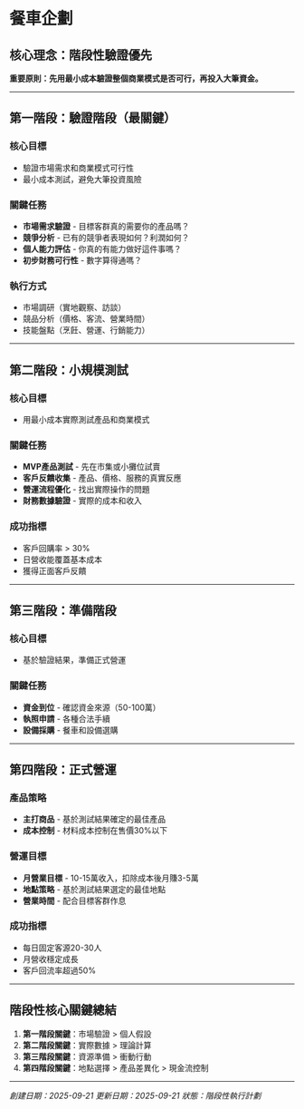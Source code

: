 # 餐車企劃

## 核心理念：階段性驗證優先

**重要原則：先用最小成本驗證整個商業模式是否可行，再投入大筆資金。**

---

## 第一階段：驗證階段（最關鍵）

### 核心目標
- 驗證市場需求和商業模式可行性
- 最小成本測試，避免大筆投資風險

### 關鍵任務
- **市場需求驗證** - 目標客群真的需要你的產品嗎？
- **競爭分析** - 已有的競爭者表現如何？利潤如何？
- **個人能力評估** - 你真的有能力做好這件事嗎？
- **初步財務可行性** - 數字算得通嗎？

### 執行方式
- 市場調研（實地觀察、訪談）
- 競品分析（價格、客流、營業時間）
- 技能盤點（烹飪、營運、行銷能力）

---

## 第二階段：小規模測試

### 核心目標
- 用最小成本實際測試產品和商業模式

### 關鍵任務
- **MVP產品測試** - 先在市集或小攤位試賣
- **客戶反饋收集** - 產品、價格、服務的真實反應
- **營運流程優化** - 找出實際操作的問題
- **財務數據驗證** - 實際的成本和收入

### 成功指標
- 客戶回購率 > 30%
- 日營收能覆蓋基本成本
- 獲得正面客戶反饋

---

## 第三階段：準備階段

### 核心目標
- 基於驗證結果，準備正式營運

### 關鍵任務
- **資金到位** - 確認資金來源（50-100萬）
- **執照申請** - 各種合法手續
- **設備採購** - 餐車和設備選購

---

## 第四階段：正式營運

### 產品策略
- **主打商品** - 基於測試結果確定的最佳產品
- **成本控制** - 材料成本控制在售價30%以下

### 營運目標
- **月營業目標** - 10-15萬收入，扣除成本後月賺3-5萬
- **地點策略** - 基於測試結果選定的最佳地點
- **營業時間** - 配合目標客群作息

### 成功指標
- 每日固定客源20-30人
- 月營收穩定成長
- 客戶回流率超過50%

---

## 階段性核心關鍵總結

1. **第一階段關鍵**：市場驗證 > 個人假設
2. **第二階段關鍵**：實際數據 > 理論計算
3. **第三階段關鍵**：資源準備 > 衝動行動
4. **第四階段關鍵**：地點選擇 > 產品差異化 > 現金流控制

---

*創建日期：2025-09-21*
*更新日期：2025-09-21*
*狀態：階段性執行計劃*